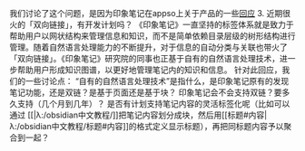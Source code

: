 我们讨论了这个问题，是因为印象笔记在appso上关于产品的一些[回应](https://mp.weixin.qq.com/s?__biz=MjM5MjAyNDUyMA==&mid=2650561364&idx=1&sn=6a80437b0d50ffbc52751b79995966a1&chksm=bea469f389d3e0e518364f6e3f1fe59590958cdad1b78ee47f6e9e29aad2ccca301797d33cc7&mpshare=1&scene=23&srcid=0721GNRkV26ZJMEXUmicwdtH&sharer_sharetime=1595327566432&sharer_shareid=c5696700a09d2e44eac4ba51b1b02523#rd)
3. 近期很火的「双向链接」，有开发计划吗？
《印象笔记》一直坚持的标签体系就是致力于帮助用户以网状结构来管理信息和知识，而不是简单依赖目录层级的树形结构进行管理。随着自然语言处理能力的不断提升，对于信息的自动分类与关联也带火了「双向链接」。《印象笔记》研究院的同事也正基于自有的自然语言处理技术，进一步帮助用户形成知识图谱，以更好地管理笔记内的知识和信息。
针对此回应，我们的一些讨论点：
“自有的自然语言处理技术”是指什么，是印象笔记原有的发现笔记功能，还是双链？是基于页面还是基于块？
印象笔记会不会支持双链？要多久支持（几个月到几年）？
是否有计划支持笔记内容的灵活标签化呢（比如可以通过 [[|λ:/obsidian中文教程/]]把笔记内容划分成块，然后用[[标题#内容|λ:/obsidian中文教程/标题#内容]]的格式定义显示标题），再把同标题内容予以聚合到一起？